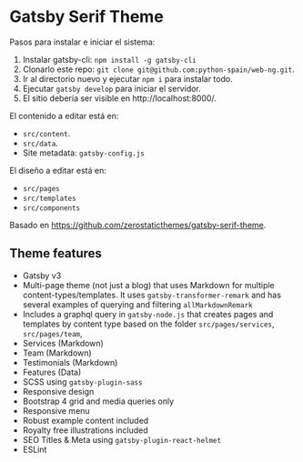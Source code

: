 # Gatsby Serif Theme

Pasos para instalar e iniciar el sistema:

1. Instalar gatsby-cli: `npm install -g gatsby-cli`
2. Clonarlo este repo: `git clone git@github.com:python-spain/web-ng.git`.
3. Ir al directorio nuevo y ejecutar `npm i` para instalar todo.
4. Ejecutar `gatsby develop` para iniciar el servidor.
5. El sitio debería ser visible en http://localhost:8000/.


El contenido a editar está en:
- `src/content`.
- `src/data`.
- Site metadata: `gatsby-config.js`


El diseño a editar está en:
- `src/pages`
- `src/templates`
- `src/components`


Basado en https://github.com/zerostaticthemes/gatsby-serif-theme.

## Theme features

- Gatsby v3
- Multi-page theme (not just a blog) that uses Markdown for multiple content-types/templates. It uses `gatsby-transformer-remark` and has several examples of querying and filtering `allMarkdownRemark`
- Includes a graphql query in `gatsby-node.js` that creates pages and templates by content type based on the folder `src/pages/services`, `src/pages/team`,
- Services (Markdown)
- Team (Markdown)
- Testimonials (Markdown)
- Features (Data)
- SCSS using `gatsby-plugin-sass`
- Responsive design
- Bootstrap 4 grid and media queries only
- Responsive menu
- Robust example content included
- Royalty free illustrations included
- SEO Titles & Meta using `gatsby-plugin-react-helmet`
- ESLint
